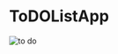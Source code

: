 ﻿# ToDOListApp
![to do](https://github.com/user-attachments/assets/600537af-ce14-4721-bbb9-e2e5fd397744)
